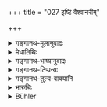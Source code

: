 +++
title = "027 इष्टिं वैश्वानरीम्"

+++

<details><summary>गङ्गानथ-मूलानुवादः</summary>

In the event of the impossibility of the performance of the prescribed Animal and Soma sacrifices, one shall always offer the Vaiśvānarī sacrifice at the change of the year,—in expiation thereof.—(27)
</details>

<details><summary>मेधातिथिः</summary>

**वैश्वानर्या** **इष्टेर्** गृह्यस्मृतिभ्यः स्वरूपम् अवसातव्यम् । समाप्ते वर्षे द्वितीयवर्षस्य प्रवृत्तिर् **अब्दपर्ययः** । **कॢप्तानां** विहितानां **पशुसोमानां** नित्यानां षाण्मासस्य सांवत्सरः पशुर् नित्यं वसन्ते सोमः । तेषाम् **असंभवे** धनाभावादिदोषेण । **निष्कृत्यर्थं** नित्यस्याकरणे यो दोषस् तन्निवृत्त्यर्थम् । 

- श्रुते ऽस्मिन् निमित्ते ऽन्यकर्म समामनन्ति । तत्र <u>केचित्</u> समुच्चयं मन्यन्ते सत्य् अप्य् एककार्यत्वे प्रमाणभेदेन विधिनात्र । 

- <u>तद् अयुक्तम्</u> । 

- तथा च ब्रह्महत्याप्रायश्चित्ते श्रौते स्मार्ते च स्वशब्देन विकल्पं वक्ष्यति "अभिजिद्विश्वजिद्भ्यां च" (म्ध् ११.७३) इति ॥ ११.२७ ॥
</details>

<details><summary>गङ्गानथ-भाष्यानुवादः</summary>

The actual form of Vaiśvānarī sacrifice should be learnt from the
*Gṛhyasūtras*.

‘*Change of year*’—when one year ends and another begins.

‘*Prescribed*’—enjoined.

‘*Animal and Soma sacrifices*’—the compulsory ones. The six-monthly and yearly ‘Animal sacrifices’ are compulsory, as also the ‘Soma sacrifice’ every spring.

‘*In the event of the impossibility of the performance*’—of these, on account of the absence of the requisite wealth;—‘*in* *expiation thereof*.’—for the removal of the sin incurred by the omission of a compulsory rite.

In connection with the occasion here referred to, the Veda lays down other expiatory rites; and some people would combine these with what is here prescribed; their point being that, even though both the rites serve the same purpose, yet they are found to be laid down by two distinct authorities.

This however is not right; because in connection with the expiatory rites for the slaying of a Brāhmaṇa, our Author is going to declare, in so many words, that between the rite laid down in the *Veda* and that prescribed in the *Smṛti*, there should be *option*:—‘He may perform the Abhijit or the Viśvajit’ (11.75).—(27)
</details>

<details><summary>गङ्गानथ-टिप्पन्यः</summary>

This verse is quoted in *Aparārka* (p. 167);—in *Mitākṣarā* (3.265),
which explains ‘*abdaparyaye*’ as ‘at the end of the year’;—and in
*Prayāścittaviveka* (p. 393).
</details>

<details><summary>गङ्गानथ-तुल्य-वाक्यानि</summary>

*Mahābhārata* (12.165.15).—(Same as Manu).

*Viṣṇu* (59.10).—‘If he has not wealth sufficient to defray the expenses
of the *Soma* and other sacrifices, he shall perform the *Vaiśvānarī*
sacrifice.’

*Yājñavalkya* (1.125-126).—‘The Twice-born man should perform, every
year, the Soma-sacrifice,—the Paśu-sacrifice, at every solstice,—also
the *Āgrāyaṇeṣṭi* and the *Cāturmasya* sacrifices.—If it be impossible
for him to do all this, he should perform the *Vaiśvānarī* sacrifice.’
</details>

<details><summary>भारुचिः</summary>

यदि त्व् असामर्थ्यात् पशुसोमानां शास्त्रचोदितानाम् अनुष्ठाने न शक्नुयात्, तत इमाम् इष्टिं वैश्वानरीं कुर्याण् निष्कृत्यर्थम् । नित्यानां कर्मणाम् अनुष्ठानाशक्तौ । एवं च सति (?) नित्यकर्मातिपत्ताव् अविरोधात् श्रौतस्य प्रायश्चित्तस्य प्रतिनिधेर् वैश्वानर्याश् च समुच्चयः । ननु चैकार्थत्वाद् विकल्पः प्राप्नोति । न ह्य् एकार्थता साक्षाद् उपलभ्यते, किं तर्ह्य् एकं श्रौतम् अन्यत् स्मार्तम् । एवं च प्रमाणभिन्नयोर् अविकल्पः । एकप्रमाणत्वे सति तद्विकल्पो न्यायः स्यात् । अपरे तु विकल्पम् एव मन्यन्ते । तथा च ब्रह्महत्याप्रायश्चित्तयोः श्रौतस्मार्तयोर् विकल्पं वक्ष्यति । एतत् त्व् आपत्कल्पे नित्यकर्मातिपत्ताव् अस्य स्यात् । तथा च सति ॥ ११.२६ ॥
</details>

<details><summary>Bühler</summary>

027	In case the prescribed animal and Soma-sacrifices cannot be performed, let him always offer at the change of the year a Vaisvanari Ishti as a penance (for the omission).
</details>
